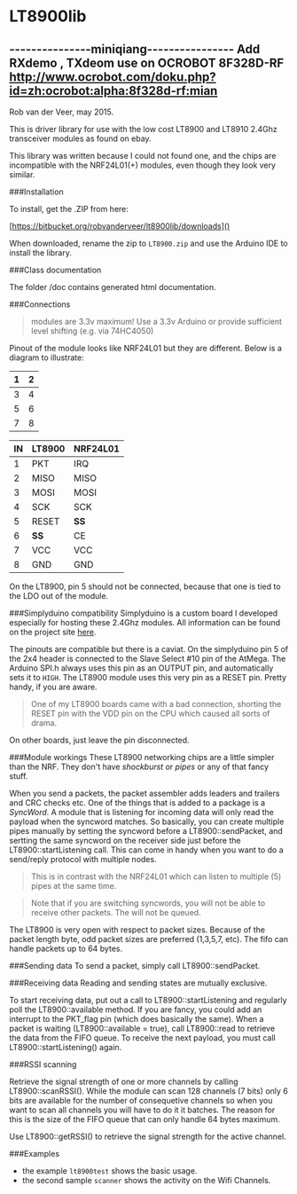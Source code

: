 LT8900lib
=========
---------------miniqiang----------------
Add RXdemo , TXdeom use on OCROBOT 8F328D-RF
http://www.ocrobot.com/doku.php?id=zh:ocrobot:alpha:8f328d-rf:mian
----------------------------------------

Rob van der Veer, may 2015.

This is driver library for use with the low cost LT8900 and LT8910 2.4Ghz transceiver modules as found on ebay.

This library was written because I could not found one, and the chips are incompatible with the NRF24L01(+) modules, even though they look very similar.

###Installation

To install, get the .ZIP from here:

[https://bitbucket.org/robvanderveer/lt8900lib/downloads]()

When downloaded, rename the zip to `LT8900.zip` and use the Arduino IDE to install the library.

###Class documentation

The folder /doc contains generated html documentation.

###Connections

> modules are 3.3v maximum! Use a 3.3v Arduino or provide sufficient level shifting (e.g. via 74HC4050)

Pinout of the module looks like NRF24L01 but they are different. Below is a diagram to illustrate:

| 1 | 2 |
|---|---|
| 3 | 4 |
| 5 | 6 |
| 7 | 8 |


IN | LT8900 | NRF24L01
---|--------|--------
1 |  PKT 	  | IRQ
2 |  MISO	  | MISO
3 | MOSI 	  | MOSI
4 | SCK	  | SCK
5 | RESET   | **SS**
6 | **SS**  | CE
7 | VCC     | VCC
8 | GND     | GND

On the LT8900, pin 5 should not be connected, because that one is tied to the LDO out of the module.

###Simplyduino compatibility
Simplyduino is a custom board I developed especially for hosting these 2.4Ghz modules. All information can be found on the project site [here](http://simplicate.info/simplyduino).

The pinouts are compatible but there is a caviat. On the simplyduino pin 5 of the 2x4 header is connected to the Slave Select #10 pin of the AtMega. The Arduino SPI.h always uses this pin as an OUTPUT pin, and automatically sets it to `HIGH`. The LT8900 module uses this very pin as a RESET pin. Pretty handy, if you are aware.

> One of my LT8900 boards came with a bad connection, shorting the RESET pin with the VDD pin on the CPU which caused all sorts of drama. 

On other boards, just leave the pin disconnected.

###Module workings
These LT8900 networking chips are a little simpler than the NRF. They don't have *shockburst* or *pipes* or any of that fancy stuff.

When you send a packets, the packet assembler adds leaders and trailers and CRC checks etc. One of the things that is added to a package is a *SyncWord*. A module that is listening for incoming data will only read the payload when the syncword matches. So basically, you can create multiple pipes manually by setting the syncword before a LT8900::sendPacket, and sertting the same syncword on the receiver side just before the LT8900::startListening call. This can come in handy when you want to do a send/reply protocol with multiple nodes.

> This is in contrast with the NRF24L01 which can listen to multiple (5) pipes at the same time.

> Note that if you are switching syncwords, you will not be able to receive other packets. The will not be queued.

The LT8900 is very open with respect to packet sizes. Because of the packet length byte, odd packet sizes are preferred (1,3,5,7, etc). The fifo can handle packets up to 64 bytes.

###Sending data
To send a packet, simply call LT8900::sendPacket.

###Receiving data
Reading and sending states are mutually exclusive.

To start receiving data, put out a call to LT8900::startListening and regularly poll the LT8900::available method. If you are fancy, you could add an interrupt to the PKT_flag pin (which does basically the same). When a packet is waiting (LT8900::available = true), call LT8900::read to retrieve the data from the FIFO queue. To receive the next payload, you must call LT8900::startListening() again.

###RSSI scanning

Retrieve the signal strength of one or more channels by calling LT8900::scanRSSI(). While the module can scan 128 channels (7 bits) only 6 bits are available for the number of consequetive channels so when you want to scan all channels you will have to do it it batches. The reason for this is the size of the FIFO queue that can only handle 64 bytes maximum.

Use LT8900::getRSSI() to retrieve the signal strength for the active channel. 

###Examples

- the example `lt8900test` shows the basic usage.
- the second sample `scanner` shows the activity on the Wifi Channels.
